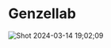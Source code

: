 # Genzellab
![Shot 2024-03-14 19;02;09](https://github.com/Ali-Mohammadnezhad/Genzellab/assets/110347490/7225ea8d-50c0-4981-bb76-fdad455d9e1d)
